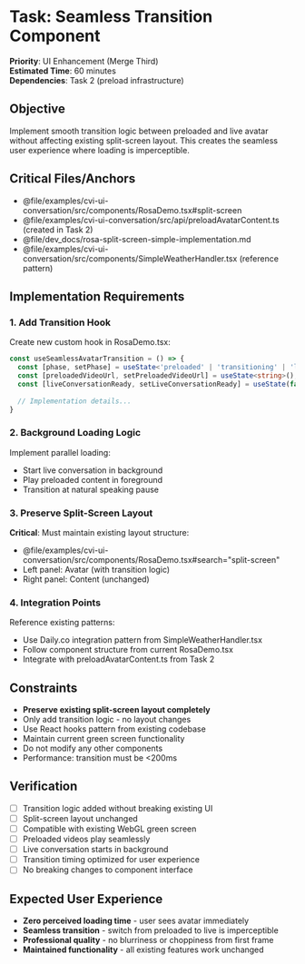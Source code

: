 # Task: Seamless Transition Component

**Priority**: UI Enhancement (Merge Third)  
**Estimated Time**: 60 minutes  
**Dependencies**: Task 2 (preload infrastructure)

## Objective

Implement smooth transition logic between preloaded and live avatar without affecting existing split-screen layout. This creates the seamless user experience where loading is imperceptible.

## Critical Files/Anchors

- @file/examples/cvi-ui-conversation/src/components/RosaDemo.tsx#split-screen
- @file/examples/cvi-ui-conversation/src/api/preloadAvatarContent.ts (created in Task 2)
- @file/dev_docs/rosa-split-screen-simple-implementation.md
- @file/examples/cvi-ui-conversation/src/components/SimpleWeatherHandler.tsx (reference pattern)

## Implementation Requirements

### 1. Add Transition Hook
Create new custom hook in RosaDemo.tsx:
```typescript
const useSeamlessAvatarTransition = () => {
  const [phase, setPhase] = useState<'preloaded' | 'transitioning' | 'live'>('preloaded');
  const [preloadedVideoUrl, setPreloadedVideoUrl] = useState<string>();
  const [liveConversationReady, setLiveConversationReady] = useState(false);
  
  // Implementation details...
}
```

### 2. Background Loading Logic
Implement parallel loading:
- Start live conversation in background
- Play preloaded content in foreground
- Transition at natural speaking pause

### 3. Preserve Split-Screen Layout
**Critical**: Must maintain existing layout structure:
- @file/examples/cvi-ui-conversation/src/components/RosaDemo.tsx#search="split-screen"
- Left panel: Avatar (with transition logic)
- Right panel: Content (unchanged)

### 4. Integration Points
Reference existing patterns:
- Use Daily.co integration pattern from SimpleWeatherHandler.tsx
- Follow component structure from current RosaDemo.tsx
- Integrate with preloadAvatarContent.ts from Task 2

## Constraints

- **Preserve existing split-screen layout completely**
- Only add transition logic - no layout changes
- Use React hooks pattern from existing codebase  
- Maintain current green screen functionality
- Do not modify any other components
- Performance: transition must be <200ms

## Verification

- [ ] Transition logic added without breaking existing UI
- [ ] Split-screen layout unchanged
- [ ] Compatible with existing WebGL green screen
- [ ] Preloaded videos play seamlessly
- [ ] Live conversation starts in background
- [ ] Transition timing optimized for user experience
- [ ] No breaking changes to component interface

## Expected User Experience

- **Zero perceived loading time** - user sees avatar immediately
- **Seamless transition** - switch from preloaded to live is imperceptible  
- **Professional quality** - no blurriness or choppiness from first frame
- **Maintained functionality** - all existing features work unchanged 